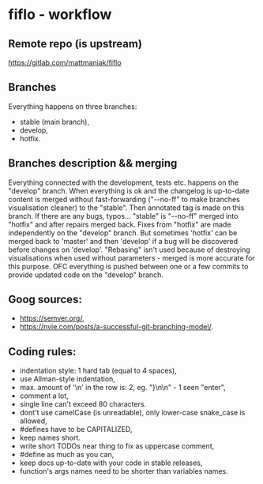 # fiflo - workflow

## Remote repo (is upstream)
https://gitlab.com/mattmaniak/fiflo

## Branches
Everything happens on three branches:
- stable (main branch),
- develop,
- hotfix.

## Branches description && merging
Everything connected with the development, tests etc. happens on the "develop"
branch. When everything is ok and the changelog is up-to-date content is merged
without fast-forwarding ("--no-ff" to make branches visualisation cleaner) to
the "stable". Then annotated tag is made on this branch. If there are any bugs,
typos... "stable" is "--no-ff" merged into "hotfix" and after repairs merged
back. Fixes from "hotfix" are made independently on the "develop" branch. But
sometimes 'hotfix' can be merged back to 'master' and then 'develop' if a bug
will be discovered before changes on 'develop'. "Rebasing" isn't used because
of destroying visualisations when used without parameters - merged is more
accurate for this purpose. OFC everything is pushed between one or a few
commits to provide updated code on the "develop" branch.

## Goog sources:
- https://semver.org/,
- https://nvie.com/posts/a-successful-git-branching-model/.

## Coding rules:
- indentation style: 1 hard tab (equal to 4 spaces),
- use Allman-style indentation,
- max. amount of '\n' in the row is: 2, eg. "}\n\n" - 1 seen "enter",
- comment a lot,
- single line can't exceed 80 characters.
- dont't use camelCase (is unreadable), only lower-case snake_case is allowed,
- #defines have to be CAPITALIZED,
- keep names short.
- write short TODOs near thing to fix as uppercase comment,
- #define as much as you can,
- keep docs up-to-date with your code in stable releases,
- function's args names need to be shorter than variables names.
